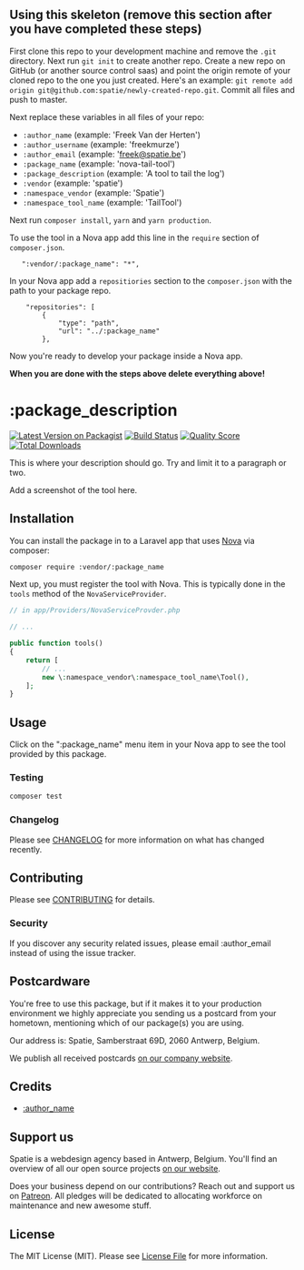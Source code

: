 
## Using this skeleton (remove this section after you have completed these steps)

First clone this repo to your development machine and remove the `.git` directory. Next run `git init` to create another repo. Create a new repo on GitHub (or another source control saas) and point the origin remote of your cloned repo to the one you just created. Here's an example: `git remote add origin git@github.com:spatie/newly-created-repo.git`. Commit all files and push to master.

Next replace these variables in all files of your repo:
 - `:author_name` (example: 'Freek Van der Herten')
 - `:author_username` (example: 'freekmurze')
 - `:author_email` (example: 'freek@spatie.be')
 - `:package_name` (example: 'nova-tail-tool')
 - `:package_description` (example: 'A tool to tail the log')
 - `:vendor` (example: 'spatie')
 - `:namespace_vendor` (example: 'Spatie')
 - `:namespace_tool_name` (example: 'TailTool')
 
 Next run `composer install`, `yarn` and `yarn production`.
 
 To use the tool in a Nova app add this line in the `require` section of `composer.json`.
 
 ```
    ":vendor/:package_name": "*",
```
 
 In your Nova app add a `repositiories` section to the `composer.json` with the path to your package repo.
 
 ```
     "repositories": [
         {
             "type": "path",
             "url": "../:package_name"
         },
```
 
Now you're ready to develop your package inside a Nova app. 
 
**When you are done with the steps above delete everything above!**

# :package_description

[![Latest Version on Packagist](https://img.shields.io/packagist/v/:vendor/:package_name.svg?style=flat-square)](https://packagist.org/packages/:vendor/:package_name)
[![Build Status](https://img.shields.io/travis/:vendor/:package_name/master.svg?style=flat-square)](https://travis-ci.org/:vendor/:package_name)
[![Quality Score](https://img.shields.io/scrutinizer/g/:vendor/:package_name.svg?style=flat-square)](https://scrutinizer-ci.com/g/:vendor/:package_name)
[![Total Downloads](https://img.shields.io/packagist/dt/:vendor/:package_name.svg?style=flat-square)](https://packagist.org/packages/:vendor/:package_name)


This is where your description should go. Try and limit it to a paragraph or two.

Add a screenshot of the tool here.

## Installation

You can install the package in to a Laravel app that uses [Nova](https://nova.laravel.com) via composer:

```bash
composer require :vendor/:package_name
```

Next up, you must register the tool with Nova. This is typically done in the `tools` method of the `NovaServiceProvider`.

```php
// in app/Providers/NovaServiceProvder.php

// ...

public function tools()
{
    return [
        // ...
        new \:namespace_vendor\:namespace_tool_name\Tool(),
    ];
}
```

## Usage

Click on the ":package_name" menu item in your Nova app to see the tool provided by this package.

### Testing

``` bash
composer test
```

### Changelog

Please see [CHANGELOG](CHANGELOG.md) for more information on what has changed recently.

## Contributing

Please see [CONTRIBUTING](CONTRIBUTING.md) for details.

### Security

If you discover any security related issues, please email :author_email instead of using the issue tracker.

## Postcardware

You're free to use this package, but if it makes it to your production environment we highly appreciate you sending us a postcard from your hometown, mentioning which of our package(s) you are using.

Our address is: Spatie, Samberstraat 69D, 2060 Antwerp, Belgium.

We publish all received postcards [on our company website](https://spatie.be/en/opensource/postcards).

## Credits

- [:author_name](https://github.com/:author_username)

## Support us

Spatie is a webdesign agency based in Antwerp, Belgium. You'll find an overview of all our open source projects [on our website](https://spatie.be/opensource).

Does your business depend on our contributions? Reach out and support us on [Patreon](https://www.patreon.com/spatie). 
All pledges will be dedicated to allocating workforce on maintenance and new awesome stuff.

## License

The MIT License (MIT). Please see [License File](LICENSE.md) for more information.

